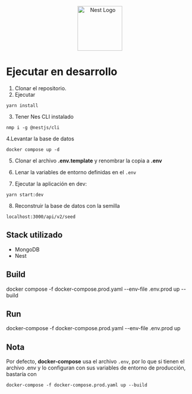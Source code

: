 <p align="center">
  <a href="http://nestjs.com/" target="blank"><img src="https://nestjs.com/img/logo-small.svg" width="120" alt="Nest Logo" /></a>
</p>

# Ejecutar en desarrollo

1. Clonar el repositorio.
2. Ejecutar

```
yarn install
```

3. Tener Nes CLI instalado

```
nmp i -g @nestjs/cli
```

4.Levantar la base de datos

```
docker compose up -d
```
5. Clonar el archivo __.env.template__ y renombrar la copia a __.env__

6. Lenar la variables de entorno definidas en el ```.env```

7. Ejecutar la aplicación en dev:
```
yarn start:dev
```
8. Reconstruir la base de datos con la semilla
```
localhost:3000/api/v2/seed
```

## Stack utilizado

- MongoDB
- Nest

## Build
docker compose -f docker-compose.prod.yaml --env-file .env.prod up --build

## Run
docker-compose -f docker-compose.prod.yaml --env-file .env.prod up

## Nota
Por defecto, __docker-compose__ usa el archivo ```.env```, por lo que si tienen el archivo .env y lo configuran con sus variables de entorno de producción, bastaría con
```
docker-compose -f docker-compose.prod.yaml up --build
```